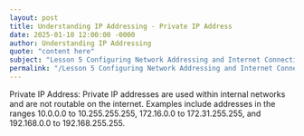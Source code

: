 ```yaml
---
layout: post
title: Understanding IP Addressing - Private IP Address
date: 2025-01-10 12:00:00 -0000
author: Understanding IP Addressing
quote: "content here"
subject: "Lesson 5 Configuring Network Addressing and Internet Connections"
permalink: "/Lesson 5 Configuring Network Addressing and Internet Connections/Understanding IP Addressing/Understanding IP Addressing - Private IP Address"
---
```


Private IP Address: Private IP addresses are used within internal networks and are not routable on the internet. Examples include addresses in the ranges 10.0.0.0 to 10.255.255.255, 172.16.0.0 to 172.31.255.255, and 192.168.0.0 to 192.168.255.255.
